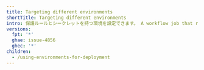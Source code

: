 ```yaml
---
title: Targeting different environments
shortTitle: Targeting different environments
intro: 保護ルールとシークレットを持つ環境を設定できます。 A workflow job that references an environment must follow any protection rules for the environment before running or accessing the environment's secrets.
versions:
  fpt: '*'
  ghae: issue-4856
  ghec: '*'
children:
  - /using-environments-for-deployment
---
```


